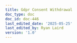 ```yaml
---
title: Gdpr Consent Withdrawal
doc_type: doc
doc_id: doc-446
last_edited_date: '2025-05-25'
last_edited_by: Ryan Laird
version: '1.0'
---
```



